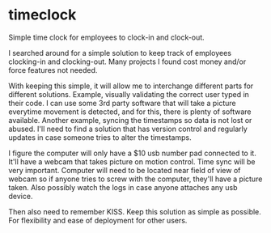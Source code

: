 # timeclock
Simple time clock for employees to clock-in and clock-out.

I searched around for a simple solution to keep track of employees clocking-in and clocking-out. Many projects I found cost money and/or force features not needed.

With keeping this simple, it will allow me to interchange different parts for different solutions.
  Example, visually validating the correct user typed in their code. I can use some 3rd party software that will take a picture everytime movement is detected, and for this, there is plenty of software available.
  Another example, syncing the timestamps so data is not lost or abused. I'll need to find a solution that has version control and regularly updates in case someone tries to alter the timestamps.

I figure the computer will only have a $10 usb number pad connected to it. It'll have a webcam that takes picture on motion control. Time sync will be very important. Computer will need to be located near field of view of webcam so if anyone tries to screw with the computer, they'll have a picture taken. Also possibly watch the logs in case anyone attaches any usb device. 

Then also need to remember KISS. Keep this solution as simple as possible. For flexibility and ease of deployment for other users.
